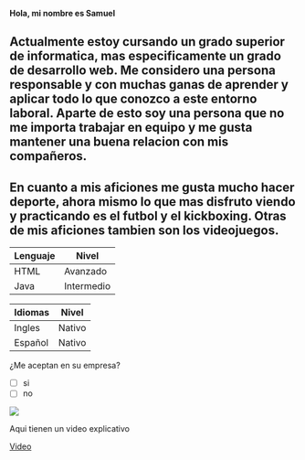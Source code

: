 **Hola, mi nombre es Samuel**
## Actualmente estoy cursando un grado superior de informatica, mas especificamente un grado de desarrollo web. Me considero una persona responsable y con muchas ganas de aprender y aplicar todo lo que conozco a este entorno laboral. Aparte de esto soy una persona que no me importa trabajar en equipo y me gusta mantener una buena relacion con mis compañeros.

## En cuanto a mis aficiones me gusta mucho hacer deporte, ahora mismo lo que mas disfruto viendo y practicando es el futbol y el kickboxing. Otras de mis aficiones tambien son los videojuegos.

| Lenguaje | Nivel |
|----------| ----- |
| HTML     | Avanzado |
| Java     | Intermedio |

| Idiomas | Nivel |
|----------| ----- |
| Ingles   | Nativo |
| Español  | Nativo |

¿Me aceptan en su empresa?
- [ ] si
- [ ] no

<p> 
  <img src="java.png" >
  </p>

Aqui tienen un video explicativo 

[Video](https://www.youtube.com/watch?v=b5l5UodFzMo&pp=0gcJCdgAo7VqN5tD)
